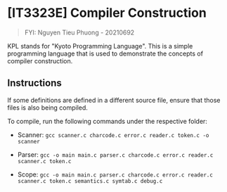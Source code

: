 # [IT3323E] Compiler Construction
> FYI: Nguyen Tieu Phuong - 20210692

KPL stands for "Kyoto Programming Language". This is a simple programming language that is used to demonstrate the concepts of compiler construction.

## Instructions
If some definitions are defined in a different source file, ensure that those files is also being compiled. 

To compile, run the following commands under the respective folder:
* Scanner: `gcc scanner.c charcode.c error.c reader.c token.c -o scanner`

* Parser: `gcc -o main main.c parser.c charcode.c error.c reader.c scanner.c token.c`

* Scope: `gcc -o main main.c parser.c charcode.c error.c reader.c scanner.c token.c semantics.c symtab.c debug.c`